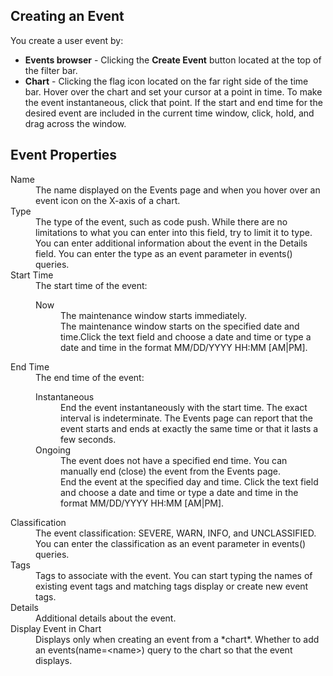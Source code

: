 ## Creating an Event

You create a user event by:
<ul>
<li><strong>Events browser</strong> - Clicking the <strong>Create Event</strong> button located at the top of the filter bar.</span></li>
<li><strong>Chart</strong> - Clicking the flag icon <i class="fa fa-flag"></i> located on the far right side of the time
bar. Hover over the chart and set your cursor at a point in time. To make the event instantaneous, click that point.
If the start and end time for the desired event are included in the current time window, click, hold, and drag across the window.</li>
</ul>

## Event Properties

<dl>
<dt>Name</dt>
<dd>The name displayed on the Events page and when you hover over an event icon on the X-axis of a chart.</dd>
<dt>Type</dt>
<dd>The type of the event, such as code push. While there are no limitations to what you can enter into this field, try to limit it to type. You can enter additional information about the event in the Details field.  You can enter the type as an event parameter in events() queries</a>.</dd>
<dt>Start Time</dt>
<dd>The start time of the event:
<dl><dt>Now</dt><dd>The maintenance window starts immediately.</dd>
<dt><i class="fa fa-calendar"></i></dt><dd>The maintenance window starts on the specified date and time.Click the text field and choose a date and time or type a date and time in the format MM/DD/YYYY HH:MM [AM|PM].</dd></dl></dd>
<dt>End Time</dt>
<dd>The end time of the event:
<dl>
<dt>Instantaneous</dt><dd>End the event instantaneously with the start time. The exact interval is indeterminate.
The Events page can report that the event starts and ends at exactly the same time or that it lasts a few seconds.</dd>
<dt>Ongoing</dt><dd>The event does not have a specified end time. You can manually end (close) the event from the Events page.</dd>
<dt><i class="fa fa-calendar"></i></dt><dd>End the event at the specified day and time. Click the text field and choose a date and time or type a date and time in the format MM/DD/YYYY HH:MM [AM|PM].</dd>
</dt>
</dd>
<dt>Classification</dt>
<dd>The event classification: SEVERE, WARN, INFO, and UNCLASSIFIED. You can enter the classification as an event parameter in events() queries.</dd>
<dt>Tags</dt>
<dd>Tags to associate with the event. You can start typing the names of existing event tags and matching tags display or create new event tags.</dd>
<dt>Details</dt>
<dd>Additional details about the event.</dd>
<dt>Display Event in Chart</dt>
<dd>Displays only when creating an event from a *chart*. Whether to add an events(name=&lt;name&gt;) query to the chart so that the event displays.</dd>
</dl>
